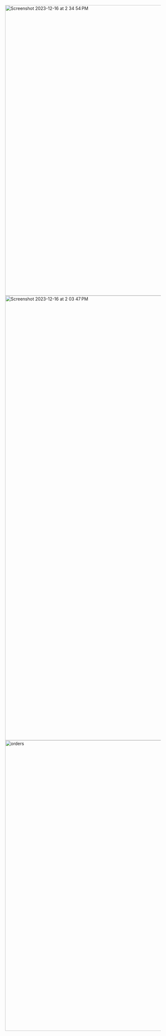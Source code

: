 
<img width="941" alt="Screenshot 2023-12-16 at 2 34 54 PM" src="https://github.com/dhairyajain29/flask_env/assets/81606241/edbeeea2-65f8-4be0-815c-d52effdcaf7c">
<img width="1440" alt="Screenshot 2023-12-16 at 2 03 47 PM" src="https://github.com/dhairyajain29/flask_env/assets/81606241/fe9ec73d-a6fc-498a-9c19-0ec59441e227">
<img width="941" alt="orders" src="https://github.com/dhairyajain29/flask_env/assets/81606241/0b8ef45c-52f9-48f6-87a2-83fadf61e37c">
